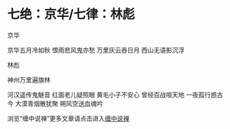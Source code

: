 七绝：京华/七律：林彪
====





京华

京华五月冷如秋
恨雨悲风鬼亦愁
万里灰云吞日月
西山无语影沉浮


林彪

神州万里遍旗林

河汉遥传鬼魅音
红面老儿疑照眼
黄毛小子不安心
曾经百战喧天地
一夜孤行惑古今
大漠青烟散犹聚
朔风空送血魂吟

浏览“缠中说禅”更多文章请点击进入[缠中说禅](http://blog.sina.com.cn/m/chzhshch)
